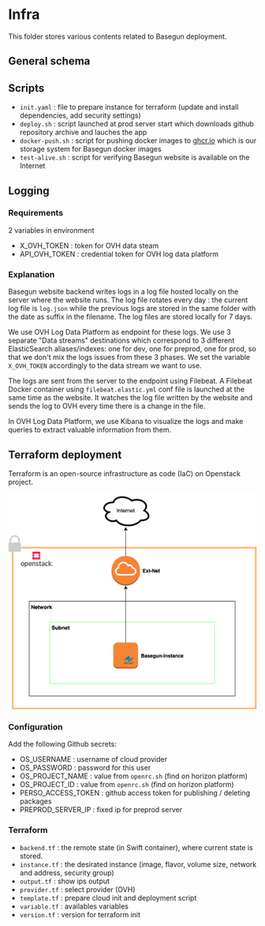 # Infra

This folder stores various contents related to Basegun deployment.

## General schema

## Scripts

* `init.yaml` : file to prepare instance for terraform (update and install dependencies, add security settings)
* `deploy.sh` : script launched at prod server start which downloads github repository archive and lauches the app
* `docker-push.sh` : script for pushing docker images to [ghcr.io](https://github.com/orgs/datalab-mi/packages?repo_name=Basegun) which is our storage system for Basegun docker images
* `test-alive.sh` : script for verifying Basegun website is available on the Internet

## Logging
### Requirements
2 variables in environment
* X_OVH_TOKEN : token for OVH data steam
* API_OVH_TOKEN : credential token for OVH log data platform

### Explanation
Basegun website backend writes logs in a log file hosted locally on the server where the website runs.
The log file rotates every day : the current log file is `log.json` while the previous logs are stored in the same folder with the date as suffix in the filename. The log files are stored locally for 7 days.

We use OVH Log Data Platform as endpoint for these logs. We use 3 separate "Data streams" destinations which correspond to 3 different ElasticSearch aliases/indexes: one for dev, one for preprod, one for prod, so that we don't mix the logs issues from these 3 phases. We set the variable `X_OVH_TOKEN` accordingly to the data stream we want to use.

The logs are sent from the server to the endpoint using Filebeat. A Filebeat Docker container using `filebeat.elastic.yml` conf file is launched at the same time as the website. It watches the log file written by the website and sends the log to OVH every time there is a change in the file.

In OVH Log Data Platform, we use Kibana to visualize the logs and make queries to extract valuable information from them.

## Terraform deployment

Terraform is an open-source infrastructure as code (IaC) on Openstack project.

![](https://github.com/datalab-mi/Basegun/blob/develop/.github/img/openstack.png)

### Configuration
Add the following Github secrets:
- OS_USERNAME : username of cloud provider
- OS_PASSWORD : password for this user
- OS_PROJECT_NAME : value from `openrc.sh` (find on horizon platform)
- OS_PROJECT_ID : value from `openrc.sh` (find on horizon platform)
- PERSO_ACCESS_TOKEN : github access token for publishing / deleting packages
- PREPROD_SERVER_IP : fixed ip for preprod server

### Terraform

- `backend.tf` : the remote state (in Swift container), where current state is stored.
- `instance.tf` : the desirated instance (image, flavor, volume size, network and address, security group)
- `output.tf` : show ips output
- `provider.tf` : select provider (OVH)
- `template.tf` : prepare cloud init and deployment script
- `variable.tf` : availables variables
- `version.tf` : version for terraform init





